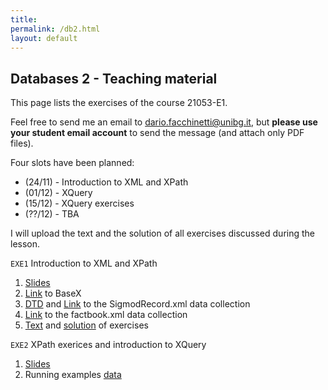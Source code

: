 ```yaml
---
title: 
permalink: /db2.html
layout: default
---
```


## Databases 2 - Teaching material

This page lists the exercises of the course 21053-E1.

Feel free to send me an email to <dario.facchinetti@unibg.it>, but **please use your student email account** to send the message (and attach only PDF files). 

Four slots have been planned:

* (24/11) - Introduction to XML and XPath
* (01/12) - XQuery
* (15/12) - XQuery exercises
* (??/12) - TBA

I will upload the text and the solution of all exercises discussed during the lesson.

`EXE1` Introduction to XML and XPath
>
1. [Slides](./db2_files/intro_xml_xpath.pdf)
2. [Link](https://basex.org/) to BaseX
3. [DTD](./db2_files/SigmodRecord.dtd) and [Link](http://aiweb.cs.washington.edu/research/projects/xmltk/xmldata/www/repository.html#sigmod-record) to the SigmodRecord.xml data collection
4. [Link](./db2_files/factbook.zip) to the factbook.xml data collection
5. [Text](./db2_files/xpath_t.pdf) and [solution](./db2_files/xpath_tas.pdf) of exercises

`EXE2` XPath exerices and introduction to XQuery
>
1. [Slides](./db2_files/intro_xquery.pdf)
2. Running examples [data](./db2_files/examples_exe2.zip) 
